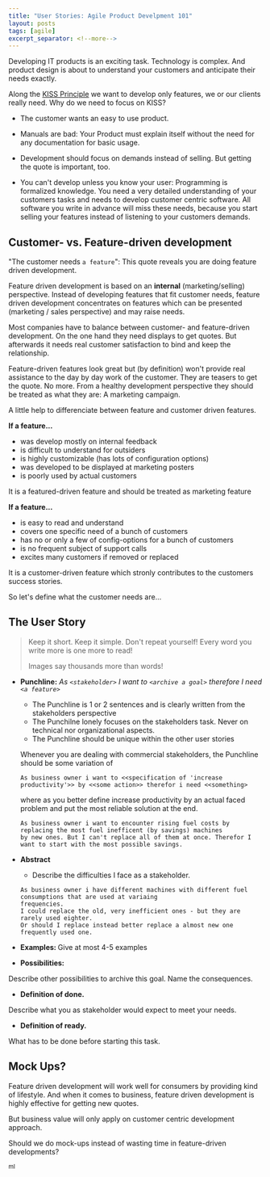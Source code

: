 ```yaml
---
title: "User Stories: Agile Product Develpment 101"
layout: posts
tags: [agile] 
excerpt_separator: <!--more-->
---
```


Developing IT products is an exciting task. Technology is complex. And product design 
is about to understand your customers and anticipate their needs exactly.

<!--more-->
Along the [KISS Principle](https://en.wikipedia.org/wiki/KISS_principle) we want to develop
only features, we or our clients really need. Why do we need to focus on KISS?



- The customer wants an easy to use product.

- Manuals are bad: Your Product must explain itself without the need for any
  documentation for basic usage.

- Development should focus on demands instead of selling. But getting the quote
    is important, too.
  
- You can't develop unless you know your user: Programming is formalized knowledge.
  You need a very detailed understanding of your customers tasks and needs to develop
  customer centric software. All software you write in advance will miss these needs,
  because you start selling your features instead of listening to your customers demands.
 

## Customer- vs. Feature-driven development

"The customer needs `a feature`": This quote reveals you are doing feature driven development.

Feature driven development is based on an **internal** (marketing/selling) perspective. Instead of
developing features that fit customer needs, feature driven development concentrates on features 
which can be presented (marketing / sales perspective) and may raise needs.

Most companies have to balance between customer- and feature-driven development. On the one hand
they need displays to get quotes. But afterwards it needs real customer satisfaction to bind and keep the relationship.

Feature-driven features look great but (by definition) won't provide real assistance to the
day by day work of the customer. They
are teasers to get the quote. No more. From a healthy development perspective they should be treated as what
they are: A marketing campaign.

A little help to differenciate between feature and customer driven features.

**If a feature...**
- was develop mostly on internal feedback
- is difficult to understand for outsiders
- is highly customizable (has lots of configuration options)
- was developed to be displayed at marketing posters
- is poorly used by actual customers

It is a featured-driven feature and should be treated as marketing feature

**If a feature...**
- is easy to read and understand
- covers one specific need of a bunch of customers
- has no or only a few of config-options for a bunch of customers
- is no frequent subject of support calls
- excites many customers if removed or replaced

It is a customer-driven feature which stronly contributes to the customers
success stories.

So let's define what the customer needs are...

## The User Story 

> Keep it short. Keep it simple. Don't repeat yourself!
> Every word you write more is one more to read!
>
> Images say thousands more than words!

- <b>Punchline:</b> *As `<stakeholder>` I want to `<archive a goal>` therefore I need `<a feature>`*
    - The Punchline is 1 or 2 sentences and is clearly written from the stakeholders perspective
    - The Punchilne lonely focuses on the stakeholders task. Never on technical nor organizational
      aspects.
    - The Punchline should be unique within the other user stories

    Whenever you are dealing with commercial stakeholders, the Punchline should be some variation of
    
    ```text
    As business owner i want to <<specification of 'increase productivity'>> by <<some action>> therefor i need <<something>
    ```
    where as you better define increase productivity by an actual faced problem and put the most
    reliable solution at the end.
    
    ```
    As business owner i want to encounter rising fuel costs by replacing the most fuel inefficent (by savings) machines 
    by new ones. But I can't replace all of them at once. Therefor I want to start with the most possible savings.
    ```

- <b>Abstract</b>
    - Describe the difficulties I face as a stakeholder.
    
    ```
    As business owner i have different machines with different fuel consumptions that are used at variaing 
    frequencies.
    I could replace the old, very inefficient ones - but they are rarely used eighter.
    Or should I replace instead better replace a almost new one frequently used one.
    ```
    
- <b>Examples: </b> Give at most 4-5 examples

- <b>Possibilities:</b>

Describe other possibilities to archive this goal. Name the consequences.

- <b>Definition of done.</b>

Describe what you as stakeholder would expect to meet your needs.

- <b>Definition of ready.</b>

What has to be done before starting this task.

## Mock Ups?

Feature driven development will work well for consumers by providing kind of lifestyle. 
And when it comes to business, feature driven development is highly effective for getting
new quotes.

But business value will only apply on customer centric development approach. 

Should we do mock-ups instead of wasting time in feature-driven developments? 

<small>ml</small>